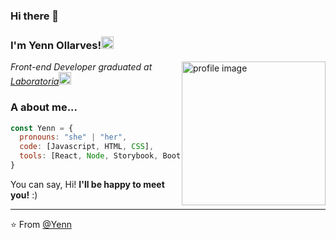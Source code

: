 ### Hi there 👋
<h3> I'm Yenn Ollarves!<img src="https://img.icons8.com/bubbles/50/000000/brown-curly-hair-lady-with-glasses.png" width="20"/> </h3>
<img align='right' src="" alt="profile image" width="230">
<p><em>Front-end Developer graduated at <a href="https://www.laboratoria.la/">Laboratoria</a><img src="https://img.icons8.com/bubbles/50/000000/graduation-cap.png" width="20"> 
</em></p>
<!--
[![Twitter: ThaiiBraga](https://img.shields.io/twitter/follow/ThaiiBraga?style=social)](https://twitter.com/ThaiiBraga)
[![Linkedin: thaianebraga](https://img.shields.io/badge/-thaianebraga-blue?style=flat-square&logo=Linkedin&logoColor=white&link=https://www.linkedin.com/in/thaianebraga/)](https://www.linkedin.com/in/thaianebraga/)
[![GitHub Thaiane](https://img.shields.io/github/followers/thaiane?label=follow&style=social)](https://github.com/Thaiane)
-->

### A about me...  

```javascript
const Yenn = {
  pronouns: "she" | "her",
  code: [Javascript, HTML, CSS],
  tools: [React, Node, Storybook, Bootstrap, Jest, Git]
}
```
You can say, Hi! <b> I'll be happy to meet you!</b> :)</em>

---

⭐️ From [@Yenn](https://github.com/YennyOllarves)

<!--
**YennyOllarves/YennyOllarves** is a ✨ _special_ ✨ repository because its `README.md` (this file) appears on your GitHub profile.

Here are some ideas to get you started:

- 🔭 I’m currently working on ...
- 🌱 I’m currently learning ...
- 👯 I’m looking to collaborate on ...
- 🤔 I’m looking for help with ...
- 💬 Ask me about ...
- 📫 How to reach me: ...
- 😄 Pronouns: ...
- ⚡ Fun fact: ...
-->
